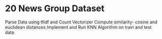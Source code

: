 # 20 News Group Dataset
Parse Data using tfidf and Count Vectorizer
Compute similarity- cosine and euclidean distances
Implement and Run KNN Algorithm on train and test data 
